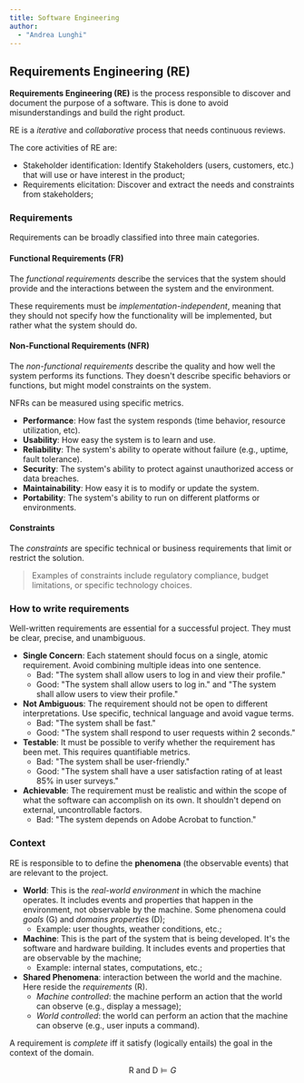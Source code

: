 ```yaml
---
title: Software Engineering
author:
  - "Andrea Lunghi"
---
```


## Requirements Engineering (RE)

**Requirements Engineering (RE)** is the process responsible to discover and document the purpose of a software. This is done to avoid misunderstandings and build the right product.

RE is a _iterative_ and _collaborative_ process that needs continuous reviews.

The core activities of RE are:

- Stakeholder identification: Identify Stakeholders (users, customers, etc.) that will use or have interest in the product;
- Requirements elicitation: Discover and extract the needs and constraints from stakeholders;

### Requirements

Requirements can be broadly classified into three main categories.

#### Functional Requirements (FR)

The _functional requirements_ describe the services that the system should provide and the interactions between the system and the environment.

These requirements must be _implementation-independent_, meaning that they should not specify how the functionality will be implemented, but rather what the system should do.

#### Non-Functional Requirements (NFR)

The _non-functional requirements_ describe the quality and how well the system performs its functions. They doesn't describe specific behaviors or functions, but might model constraints on the system.

NFRs can be measured using specific metrics.

- **Performance**: How fast the system responds (time behavior, resource utilization, etc).
- **Usability**: How easy the system is to learn and use.
- **Reliability**: The system's ability to operate without failure (e.g., uptime, fault tolerance).
- **Security**: The system's ability to protect against unauthorized access or data breaches.
- **Maintainability**: How easy it is to modify or update the system.
- **Portability**: The system's ability to run on different platforms or environments.

#### Constraints

The _constraints_ are specific technical or business requirements that limit or restrict the solution.

> Examples of constraints include regulatory compliance, budget limitations, or specific technology choices.

### How to write requirements

Well-written requirements are essential for a successful project. They must be clear, precise, and unambiguous.

- **Single Concern**: Each statement should focus on a single, atomic requirement. Avoid combining multiple ideas into one sentence.
  - Bad: "The system shall allow users to log in and view their profile."
  - Good: "The system shall allow users to log in." and "The system shall allow users to view their profile."
- **Not Ambiguous**: The requirement should not be open to different interpretations. Use specific, technical language and avoid vague terms.
  - Bad: "The system shall be fast."
  - Good: "The system shall respond to user requests within 2 seconds."
- **Testable**: It must be possible to verify whether the requirement has been met. This requires quantifiable metrics.
  - Bad: "The system shall be user-friendly."
  - Good: "The system shall have a user satisfaction rating of at least 85% in user surveys."
- **Achievable**: The requirement must be realistic and within the scope of what the software can accomplish on its own. It shouldn't depend on external, uncontrollable factors.
  - Bad: "The system depends on Adobe Acrobat to function."

### Context

RE is responsible to to define the **phenomena** (the observable events) that are relevant to the project.

- **World**: This is the _real-world environment_ in which the machine operates. It includes events and properties that happen in the environment, not observable by the machine. Some phenomena could _goals_ (G) and _domains properties_ (D);
  - Example: user thoughts, weather conditions, etc.;
- **Machine**: This is the part of the system that is being developed. It's the software and hardware building. It includes events and properties that are observable by the machine;
  - Example: internal states, computations, etc.;
- **Shared Phenomena**: interaction between the world and the machine. Here reside the _requirements_ (R).
  - _Machine controlled_: the machine perform an action that the world can observe (e.g., display a message);
  - _World controlled_: the world can perform an action that the machine can observe (e.g., user inputs a command).

A requirement is _complete_ iff it satisfy (logically entails) the goal in the context of the domain.

$$\text{R and D} \models G$$
